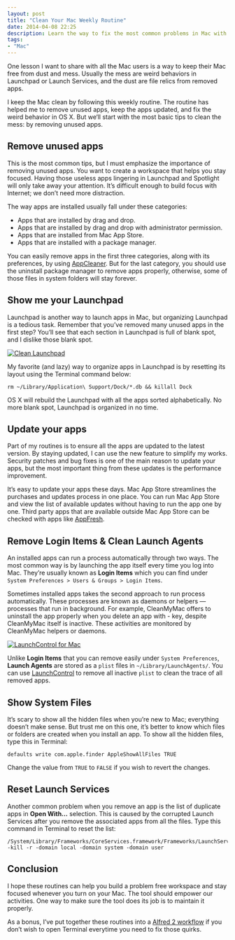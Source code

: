 ```yaml
---
layout: post
title: "Clean Your Mac Weekly Routine"
date: 2014-04-08 22:25
description: Learn the way to fix the most common problems in Mac with these routines.
tags:
- "Mac"
---
```


One lesson I want to share with all the Mac users is a way to keep their Mac free from dust and mess. Usually the mess are weird behaviors in Launchpad or Launch Services, and the dust are file relics from removed apps.

<!-- more -->

I keep the Mac clean by following this weekly routine. The routine has helped me to remove unused apps, keep the apps updated, and fix the weird behavior in OS X. But we‘ll start with the most basic tips to clean the mess: by removing unused apps.

## Remove unused apps
This is the most common tips, but I must emphasize the importance of removing unused apps. You want to create a workspace that helps you stay focused. Having those useless apps lingering in Launchpad and Spotlight will only take away your attention. It’s difficult enough to build focus with Internet; we don’t need more distraction.

The way apps are installed usually fall under these categories:

- Apps that are installed by drag and drop.
- Apps that are installed by drag and drop with administrator permission.
- Apps that are installed from Mac App Store.
- Apps that are installed with a package manager.

You can easily remove apps in the first three categories, along with its preferences, by using [AppCleaner](http://www.freemacsoft.net/appcleaner/ "AppCleaner - FreeMacSoft"). But for the last category, you should use the uninstall package manager to remove apps properly, otherwise, some of those files in system folders will stay forever.

## Show me your Launchpad
Launchpad is another way to launch apps in Mac, but organizing Launchpad is a tedious task. Remember that you’ve removed many unused apps in the first step? You’ll see that each section in Launchpad is full of blank spot, and I dislike those blank spot.

[ ![Clean Launchpad][img1] ](http://images.sayzlim.net/2014/04/clean_launchpad.jpg "Clean Launchpad")

[img1]: http://images.sayzlim.net/2014/04/clean_launchpad.jpg "Clean Launchpad"

My favorite (and lazy) way to organize apps in Launchpad is by resetting its layout using the Terminal command below:

	rm ~/Library/Application\ Support/Dock/*.db && killall Dock

OS X will rebuild the Launchpad with all the apps sorted alphabetically. No more blank spot, Launchpad is organized in no time.

## Update your apps
Part of my routines is to ensure all the apps are updated to the latest version. By staying updated, I can use the new feature to simplify my works. Security patches and bug fixes is one of the main reason to update your apps, but the most important thing from these updates is the performance improvement.

It’s easy to update your apps these days. Mac App Store streamlines the purchases and updates process in one place. You can run Mac App Store and view the list of available updates without having to run the app one by one. Third party apps that are available outside Mac App Store can be checked with apps like [AppFresh](http://metaquark.de/appfresh/mac "AppFresh for Mac – metaquark").

## Remove Login Items & Clean Launch Agents
An installed apps can run a process automatically through two ways. The most common way is by launching the app itself every time you log into Mac. They’re usually known as **Login Items** which you can find under `System Preferences > Users & Groups > Login Items`.

Sometimes installed apps takes the second approach to run process automatically. These processes are known as daemons or helpers — processes that run in background. For example, CleanMyMac offers to uninstall the app properly when you delete an app with - key, despite CleanMyMac itself is inactive. These activities are monitored by CleanMyMac helpers or daemons.

[ ![LaunchControl for Mac][img2] ](http://images.sayzlim.net/2014/04/clean_launchagent.jpg "LaunchControl for Mac")

[img2]: http://images.sayzlim.net/2014/04/clean_launchagent.jpg "LaunchControl for Mac"

Unlike **Login Items** that you can remove easily under `System Preferences`, **Launch Agents** are stored as a `plist` files in `~/Library/LaunchAgents/`. You can use [LaunchControl](http://www.soma-zone.com/LaunchControl/ "soma-zone: LaunchControl") to remove all inactive `plist` to clean the trace of all removed apps.

## Show System Files
It’s scary to show all the hidden files when you’re new to Mac; everything doesn’t make sense. But trust me on this one, it’s better to know which files or folders are created when you install an app. To show all the hidden files, type this in Terminal:

	defaults write com.apple.finder AppleShowAllFiles TRUE

Change the value from `TRUE` to `FALSE` if you wish to revert the changes.

## Reset Launch Services
Another common problem when you remove an app is the list of duplicate apps in **Open With…** selection. This is caused by the corrupted Launch Services after you remove the associated apps from all the files. Type this command in Terminal to reset the list:

	/System/Library/Frameworks/CoreServices.framework/Frameworks/LaunchServices.framework/Support/lsregister -kill -r -domain local -domain system -domain user

## Conclusion
I hope these routines can help you build a problem free workspace and stay focused whenever you turn on your Mac. The tool should empower our activities. One way to make sure the tool does its job is to maintain it properly.

As a bonus, I’ve put together these routines into a [Alfred 2 workflow](http://sayzlim.net/os-x-toolbox-workflow-alfred-2 "OS X Toolbox Workflow for Alfred 2 - Sayz Lim") if you don’t wish to open Terminal everytime you need to fix those quirks.